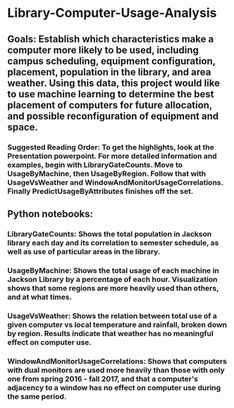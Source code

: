 # Library-Computer-Usage-Analysis




## Goals: Establish which characteristics make a computer more likely to be used, including campus scheduling, equipment configuration, placement, population in the library, and area weather. Using this data, this project would like to use machine learning to determine the best placement of computers for future allocation, and possible reconfiguration of equipment and space.

### Suggested Reading Order: To get the highlights, look at the Presentation powerpoint. For more detailed information and examples, begin with LibraryGateCounts. Move to UsageByMachine, then UsageByRegion. Follow that with UsageVsWeather and WindowAndMonitorUsageCorrelations. Finally PredictUsageByAttributes finishes off the set.

## Python notebooks:

### LibraryGateCounts: Shows the total population in Jackson library each day and its correlation to semester schedule, as well as use of particular areas in the library.

### UsageByMachine: Shows the total usage of each machine in Jackson Library by a percentage of each hour. Visualization shows that some regions are more heavily used than others, and at what times.

### UsageVsWeather: Shows the relation between total use of a given computer vs local temperature and rainfall, broken down by region. Results indicate that weather has no meaningful effect on computer use.

### WindowAndMonitorUsageCorrelations: Shows that computers with dual monitors are used more heavily than those with only one from spring 2016 - fall 2017, and that a computer's adjacency to a window has no effect on computer use during the same period.

